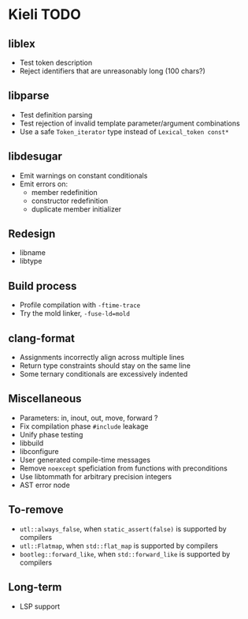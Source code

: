 # Kieli TODO

## liblex
- Test token description
- Reject identifiers that are unreasonably long (100 chars?)

## libparse
- Test definition parsing
- Test rejection of invalid template parameter/argument combinations
- Use a safe `Token_iterator` type instead of `Lexical_token const*`

## libdesugar
- Emit warnings on constant conditionals
- Emit errors on:
    - member redefinition
    - constructor redefinition
    - duplicate member initializer

## Redesign
- libname
- libtype

## Build process
- Profile compilation with `-ftime-trace`
- Try the mold linker, `-fuse-ld=mold`

## clang-format
- Assignments incorrectly align across multiple lines
- Return type constraints should stay on the same line
- Some ternary conditionals are excessively indented

## Miscellaneous
- Parameters: in, inout, out, move, forward ?
- Fix compilation phase `#include` leakage
- Unify phase testing
- libbuild
- libconfigure
- User generated compile-time messages
- Remove `noexcept` speficiation from functions with preconditions
- Use libtommath for arbitrary precision integers
- AST error node

## To-remove
- `utl::always_false`, when `static_assert(false)` is supported by compilers
- `utl::Flatmap`, when `std::flat_map` is supported by compilers
- `bootleg::forward_like`, when `std::forward_like` is supported by compilers

## Long-term
- LSP support
